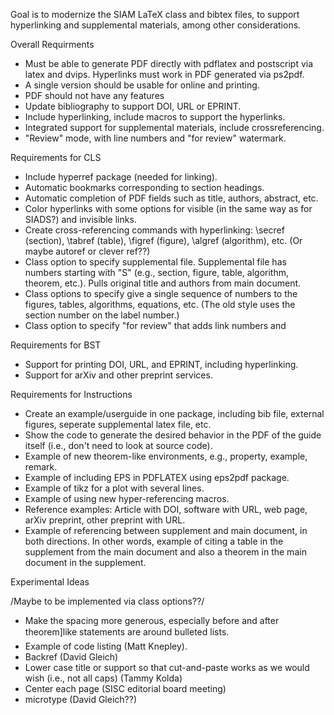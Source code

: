 Goal is to modernize the SIAM LaTeX class and bibtex files, to support hyperlinking and supplemental materials, among other considerations.

Overall Requirments

* Must be able to generate PDF directly with pdflatex and postscript via latex and dvips. Hyperlinks must work in PDF generated via ps2pdf. 
* A single version should be usable for online and printing.
* PDF should not have any features
* Update bibliography to support DOI, URL or EPRINT.
* Include hyperlinking, include macros to support the hyperlinks.
* Integrated support for supplemental materials, include crossreferencing.
* "Review" mode, with line numbers and "for review" watermark.

Requirements for CLS

* Include hyperref package (needed for linking).
* Automatic bookmarks corresponding to section headings.
* Automatic completion of PDF fields such as title, authors, abstract, etc.
* Color hyperlinks with some options for visible (in the same way as for SIADS?) and invisible links.
* Create cross-referencing commands with hyperlinking: \secref (section), \tabref (table), \figref (figure), \algref (algorithm), etc. (Or maybe autoref or clever ref??) 
* Class option to specify supplemental file. Supplemental file has numbers starting with "S" (e.g., section, figure, table, algorithm, theorem, etc.). Pulls original title and authors from main document. 
* Class options to specify give a single sequence of numbers to the figures, tables, algorithms, equations, etc. (The old style uses the section number on the label number.)
* Class option to specify "for review" that adds link numbers and

Requirements for BST

* Support for printing DOI, URL, and EPRINT, including hyperlinking.
* Support for arXiv and other preprint services.

Requirements for Instructions

* Create an example/userguide in one package, including bib file, external figures,  seperate supplemental latex file, etc.
* Show the code to generate the desired behavior in the PDF of the guide itself (i.e., don't need to look at source code).
* Example of new theorem-like environments, e.g., property, example, remark.
* Example of including EPS in PDFLATEX using eps2pdf package.
* Example of tikz for a plot with several lines.
* Example of using new hyper-referencing macros.
* Reference examples: Article with DOI, software with URL, web page, arXiv preprint, other preprint with URL.
* Example of referencing between supplement and main document, in both directions. In other words, example of citing a table in the supplement from the main document and also a theorem in the main document in the supplement.

Experimental Ideas

/Maybe to be implemented via class options??/

* Make the spacing more generous, especially before and after theorem]like statements are around bulleted lists.
* Example of code listing (Matt Knepley).
* Backref (David Gleich) 
* Lower case title or support so that cut-and-paste works as we would wish (i.e., not all caps) (Tammy Kolda)
* Center each page (SISC editorial board meeting)
* microtype (David Gleich??)


